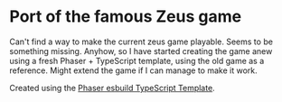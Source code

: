 # Port of the famous Zeus game

Can't find a way to make the current zeus game playable. Seems to be something missing. Anyhow, so I have started creating the game anew using a fresh Phaser + TypeScript template, using the old game as a reference. Might extend the game if I can manage to make it work.

Created using the [Phaser esbuild TypeScript Template](https://github.com/phaserjs/template-esbuild-ts).
